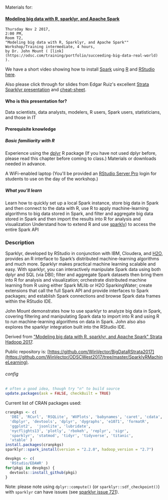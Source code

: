 <!-- README.md is generated from README.Rmd. Please edit that file -->
Materials for:

#### [Modeling big data with R, sparklyr, and Apache Spark](https://conferences.oreilly.com/strata/strata-ca/public/schedule/detail/55791)

    Thursday Nov 2 2017,
    2:00 PM,
    Room T2,
    "Modeling big data with R, Sparklyr, and Apache Spark""
    Workshop/Training intermediate, 4 hours,
    by Dr. John Mount ( [link](https://odsc.com/training/portfolio/succeeding-big-data-real-world) ).

We have a short video showing how to install [Spark](http://spark.apache.org) using [R](https://cran.r-project.org) and [RStudio](https://www.rstudio.com) [here](https://youtu.be/qnINvPqcRvE).

Also please click through for slides from Edgar Ruiz's excellent [Strata Sparklyr presentation](https://conferences.oreilly.com/strata/strata-ca/public/schedule/detail/55800) and [cheat-sheet](http://spark.rstudio.com/images/sparklyr-cheatsheet.pdf).

#### Who is this presentation for?

Data scientists, data analysts, modelers, R users, Spark users, statisticians, and those in IT

#### Prerequisite knowledge

##### Basic familiarity with R

Experience using the [dplyr](https://CRAN.R-project.org/package=dplyr) R package (If you have not used dplyr before, please read this chapter before coming to class.) Materials or downloads needed in advance.

A WiFi-enabled laptop (You'll be provided an [RStudio Server Pro](https://www.rstudio.com/products/rstudio-server-pro/) login for students to use on the day of the workshop.)

##### What you'll learn

Learn how to quickly set up a local Spark instance, store big data in Spark and then connect to the data with R, use R to apply machine-learning algorithms to big data stored in Spark, and filter and aggregate big data stored in Spark and then import the results into R for analysis and visualization Understand how to extend R and use [sparkly](http://spark.rstudio.com)) to access the entire Spark API

### Description

Sparklyr, developed by RStudio in conjunction with IBM, Cloudera, and [H2O](http://www.h2o.ai), provides an R interface to Spark’s distributed machine-learning algorithms and much more. Sparklyr makes practical machine learning scalable and easy. With sparklyr, you can interactively manipulate Spark data using both dplyr and SQL (via DBI); filter and aggregate Spark datasets then bring them into R for analysis and visualization; orchestrate distributed machine learning from R using either Spark MLlib or H2O SparkingWater; create extensions that call the full Spark API and provide interfaces to Spark packages; and establish Spark connections and browse Spark data frames within the RStudio IDE.

John Mount demonstrates how to use sparklyr to analyze big data in Spark, covering filtering and manipulating Spark data to import into R and using R to run machine-learning algorithms on data in Spark. John also also explores the sparklyr integration built into the RStudio IDE.

Derived from ["Modeling big data with R, sparklyr, and Apache Spark" Strata Hadoop 2017]().

Public repository is: [https://github.com/WinVector/BigDataRStrata2017](https://github.com/WinVector/ODSCWest2017/tree/master/SparklyRMachineLearning).

###### config

``` r
# often a good idea, though try "n" to build source
update.packages(ask = FALSE, checkBuilt = TRUE)
```

Current list of CRAN packages used:

``` r
cranpkgs <- c(
  'DBI', 'RCurl', 'RSQLite', 'WVPlots', 'babynames', 'caret', 'cdata',
  'dbplyr', 'devtools', 'dplyr', 'dygraphs', 'e1071', 'formatR',
  'ggplot2',  'jsonlite', 'lubridate', 
  'nycflights13', 'plotly', 'rbokeh', 'replyr', 'sigr',
  'sparklyr', 'statmod', 'tidyr', 'tidyverse', 'titanic',
  'xtable' )
install.packages(cranpkgs)
sparklyr::spark_install(version = "2.2.0", hadoop_version = "2.7")
```

``` r
devpkgs <- c(
  'RStudio/EDAWR' )
for(pkgi in devpkgs) {
  devtools::install_github(pkgi)
}
```

Note: please note using `dplyr::compute()` (or `sparklyr::sdf_checkpoint()`) with `sparklyr` can have issues (see [sparklyr issue 721](https://github.com/rstudio/sparklyr/issues/721)).
